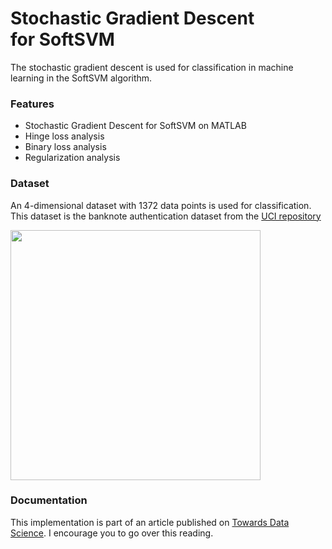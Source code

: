 # Stochastic Gradient Descent for SoftSVM

The stochastic gradient descent is used for classification in machine learning in the SoftSVM algorithm.

### Features
- Stochastic Gradient Descent for SoftSVM on MATLAB
- Hinge loss analysis
- Binary loss analysis
- Regularization analysis

### Dataset
An 4-dimensional dataset with 1372 data points is used for classification. This dataset is the banknote authentication dataset from the [UCI repository](https://archive.ics.uci.edu/ml/datasets/banknote+authentication)
<div>
<img src="/charts/face" width="400px"</img> 
</div>

### Documentation
This implementation is part of an article published on  [Towards Data Science](https://medium.com/@jaimedantas). I encourage you to go over this reading. 
